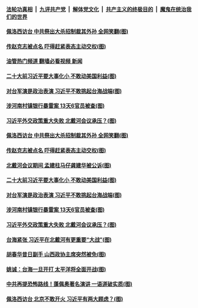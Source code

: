 ####  [法轮功真相](../../../../basic/blob/master/README.md?t=08071601) &nbsp;|&nbsp; [九评共产党](../../../../9ping.md/blob/master/README.md?t=08071601) &nbsp;|&nbsp; [解体党文化](../../../../jtdwh.md/blob/master/README.md?t=08071601)  &nbsp;|&nbsp; [共产主义的终极目的](../../../../gczydzjmd.md/blob/master/README.md?t=08071601) &nbsp;|&nbsp; [魔鬼在统治我们的世界](../../../../mgztzwmdsj.md/blob/master/README.md?t=08071601) 

#### [佩洛西访台 中共祭出大杀招制裁其外孙 全网笑翻(图)](../pages/p2/1013724.md?t=08071601) 

#### [传赵克志被点名 吓得赶紧表态主动交权(图)](../pages/p2/1013680.md?t=08071601) 

#### [油管热门频道 翻墙必看视频 新闻](http://45.76.130.85:81/youtube.html?08071601)

#### [二十大前习近平要大事化小 不敢动美国利益(图)](../pages/p2/1013651.md?t=08071601) 

#### [对台军演是政治表演 习近平不敢挑起台海战端(图)](../pages/p2/1013596.md?t=08071601) 

#### [涉河南村镇银行暴雷案 13天6官员被查(图)](../pages/p2/1013655.md?t=08071601) 

#### [习近平外交政策重大失败 北戴河会议承压？(图)](../pages/p2/1013556.md?t=08071601) 

#### [佩洛西访台 中共祭出大杀招制裁其外孙 全网笑翻(图)](../pages/p2/1013724.md?t=08071601) 

#### [传赵克志被点名 吓得赶紧表态主动交权(图)](../pages/p2/1013680.md?t=08071601) 

#### [北戴河会议期间 孟建柱马仔龚建华被公诉(图)](../pages/p2/1013657.md?t=08071601) 

#### [二十大前习近平要大事化小 不敢动美国利益(图)](../pages/p2/1013651.md?t=08071601) 




#### [对台军演是政治表演 习近平不敢挑起台海战端(图)](../pages/p2/1013596.md?t=08071601) 

#### [涉河南村镇银行暴雷案 13天6官员被查(图)](../pages/p2/1013655.md?t=08071601) 

#### [习近平外交政策重大失败 北戴河会议承压？(图)](../pages/p2/1013556.md?t=08071601) 

#### [台海紧张 习近平在北戴河有更重要“大战”(图)](../pages/p2/1013572.md?t=08071601) 


#### [胡春华昔日副手 山西政协主席突然被免(图)](../pages/p2/1013590.md?t=08071601) 




#### [姚诚：台海一旦开打 太平洋将全面开战(图)](../pages/p2/1013547.md?t=08071601) 

#### [中共再提恐怖路线！蓬佩奥著名演讲 一语道破实质(图)](../pages/p2/1013555.md?t=08071601) 


#### [佩洛西访台 北京不敢开火 习近平有两大顾虑？(图)](../pages/p2/1013474.md?t=08071601) 

<img src='http://gfw-breaker.win/goodnews/indexes/p2.md' width='0px' height='0px'/>
